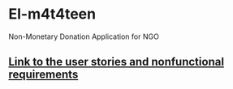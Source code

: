 # El-m4t4teen
Non-Monetary Donation Application for NGO


## [Link to the user stories and nonfunctional requirements](https://docs.google.com/spreadsheets/d/1-fJfww4OiQOZt0uX2Sk8ciMz8Euk2l5SHFLhk3_80PI/edit?usp=sharing)
